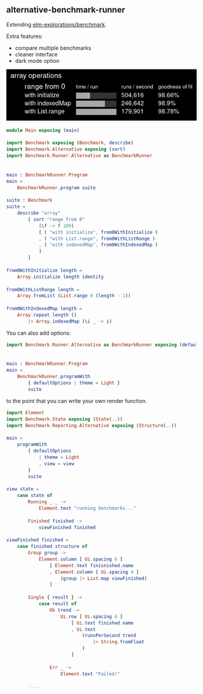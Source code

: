 ## alternative-benchmark-runner

Extending [elm-explorations/benchmark](https://package.elm-lang.org/packages/elm-explorations/benchmark/latest/).

Extra features:
- compare multiple benchmarks
- cleaner interface
- dark mode option

![Benchmark example](https://raw.githubusercontent.com/lue-bird/alternative-benchmark-runner/master/benchmark-example.png)

```elm
module Main exposing (main)

import Benchmark exposing (Benchmark, describe)
import Benchmark.Alternative exposing (sort)
import Benchmark.Runner.Alternative as BenchmarkRunner


main : BenchmarkRunner.Program
main =
    BenchmarkRunner.program suite

suite : Benchmark
suite =
    describe "array"
        [ sort "range from 0"
            (\f -> f 100)
            [ ( "with initialize", from0WithInitialize )
            , ( "with List.range", from0WithListRange )
            , ( "with indexedMap", from0WithIndexedMap )
            ]
        ]

from0WithInitialize length =
    Array.initialize length identity

from0WithListRange length =
    Array.fromList (List.range 0 (length - 1))

from0WithIndexedMap length =
    Array.repeat length ()
        |> Array.indexedMap (\i _ -> i)
```

You can also add options:

```elm
import Benchmark.Runner.Alternative as BenchmarkRunner exposing (defaultOptions, Theme(..))


main : BenchmarkRunner.Program
main =
    BenchmarkRunner.programWith
        { defaultOptions | theme = Light }
        suite
```

to the point that you can write your own render function.

```elm
import Element
import Benchmark.State exposing (State(..))
import Benchmark.Reporting.Alternative exposing (Structure(..))

main =
    programWith
        { defaultOptions
            | theme = Light
            , view = view
        }
        suite

view state =
    case state of
        Running _ _ ->
            Element.text "running benchmarks..."

        Finished finished ->
            viewFinished finished

viewFinished finished =
    case finished.structure of
        Group group ->
            Element.column [ Ui.spacing 6 ]
                [ Element.text finisnished.name
                , Element.column [ Ui.spacing 4 ]
                    (group |> List.map viewFinished)
                ]

        Single { result } ->
            case result of
                Ok trend ->
                    Ui.row [ Ui.spacing 6 ]
                        [ Ui.text finished.name
                        , Ui.text
                            (runsPerSecond trend
                                |> String.fromFloat
                            )
                        ]

                Err _ ->
                    Element.text "Failed!"

        --...
```
